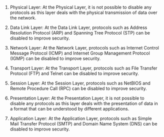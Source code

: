
<ol>
<li>
<p>Physical Layer: At the Physical Layer, it is not possible to disable any protocols as this layer deals with the physical transmission of data over the network.</p>
</li>
<li>
<p>Data Link Layer: At the Data Link Layer, protocols such as Address Resolution Protocol (ARP) and Spanning Tree Protocol (STP) can be disabled to improve security.</p>
</li>
<li>

<p>Network Layer: At the Network Layer, protocols such as Internet Control Message Protocol (ICMP) and Internet Group Management Protocol (IGMP) can be disabled to improve security.</p>
</li>
<li>
<p>Transport Layer: At the Transport Layer, protocols such as File Transfer Protocol (FTP) and Telnet can be disabled to improve security.</p>
</li>
<li>
<p>Session Layer: At the Session Layer, protocols such as NetBIOS and Remote Procedure Call (RPC) can be disabled to improve security.</p>
</li>
<li>
<p>Presentation Layer: At the Presentation Layer, it is not possible to disable any protocols as this layer deals with the presentation of data in a format that can be understood by different applications.</p>
</li>
<li>
<p>Application Layer: At the Application Layer, protocols such as Simple Mail Transfer Protocol (SMTP) and Domain Name System (DNS) can be disabled to improve security.</p>
</li>
</ol>
